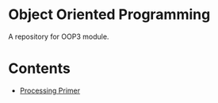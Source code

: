 # Object Oriented Programming 

A repository for OOP3 module.


# Contents
- [Processing Primer](./notes/ProcessingPrimer.md)

